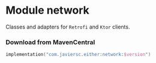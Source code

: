 # Module network

Classes and adapters for `Retrofi` and `Ktor` clients.

### Download from MavenCentral

```kotlin
implementation("com.javiersc.either:network:$version")
```
